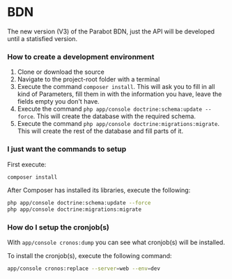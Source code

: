 BDN
===

The new version (V3) of the Parabot BDN, just the API will be developed until a statisfied version.

### How to create a development environment
1. Clone or download the source
2. Navigate to the project-root folder with a terminal
3. Execute the command `composer install`. This will ask you to fill in all kind of Parameters, fill them in with the information you have, leave the fields empty you don't have.
4. Execute the command `php app/console doctrine:schema:update --force`. This will create the database with the required schema.
5. Execute the command `php app/console doctrine:migrations:migrate`. This will create the rest of the database and fill parts of it.

### I just want the commands to setup
First execute:
```bash
composer install
```

After Composer has installed its libraries, execute the following:
```bash
php app/console doctrine:schema:update --force
php app/console doctrine:migrations:migrate
```

### How do I setup the cronjob(s)
With `app/console cronos:dump` you can see what cronjob(s) will be installed.

To install the cronjob(s), execute the following command:
```bash
app/console cronos:replace --server=web --env=dev
```